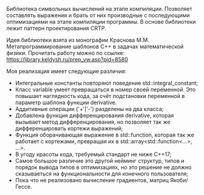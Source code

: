 Библиотека символьных вычислений на этапе компиляции. Позволяет составлять выражения и брать от них производные с последующими оптимизациями на этапе компиляции программы. В основе библиотеки лежит паттерн проектирования CRTP.

Идея библиотеки взята из монографии Краснова М.М. Метапрограммирование шаблонов C++ в задачах математической физики. Прочитать работу можно по ссылке: https://library.keldysh.ru/prep_vw.asp?pid=8580

Моя реализация имеет следующие различия:
- Интегральные константы повторяют поведение std::integral_constant;
- Класс variable умеет превращаться в номер своей переменной. Это повышает наглядность кода, за счёт подстановки переменной в параметр шаблона функции derivative.
- Аддитивные операции ('+'|'-') разделены на два класса;
- Добавлена функция дифференцирования derivative, которая вызывает метод дифференцирования, но позволяет так же дифференцировать кортежи выражений;
- Функция оборачивающая выражение в std::function, которая так же работает с кортежами, превращая их в std::array<std::function<...>, ...>.
- В угоду красоты кода, требуемый стандарт не ниже C++17;
- Самое большое различие это другой нейминг структур, типов и порядок вывода типов в оптимизациях, но это решение не должно сказываеться на функциональности для конечного пользователя;
- Пока что не реализовано вычисление градиентов, матриц Якоби/Гессе.